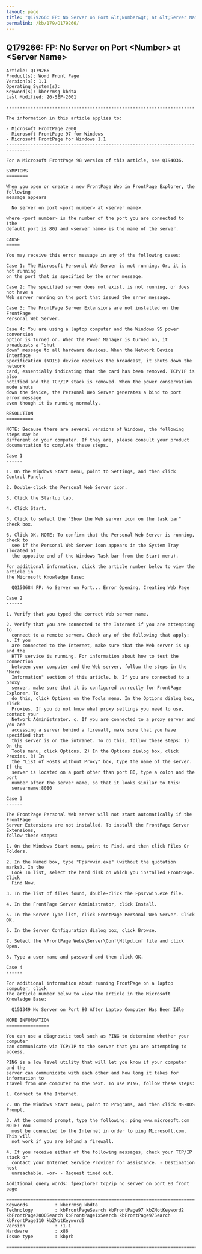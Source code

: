 ```yaml
---
layout: page
title: "Q179266: FP: No Server on Port &lt;Number&gt; at &lt;Server Name&gt;"
permalink: /kb/179/Q179266/
---
```


## Q179266: FP: No Server on Port &lt;Number&gt; at &lt;Server Name&gt;

	Article: Q179266
	Product(s): Word Front Page
	Version(s): 1.1
	Operating System(s): 
	Keyword(s): kberrmsg kbdta
	Last Modified: 26-SEP-2001
	
	-------------------------------------------------------------------------------
	The information in this article applies to:
	
	- Microsoft FrontPage 2000 
	- Microsoft FrontPage 97 for Windows 
	- Microsoft FrontPage for Windows 1.1 
	-------------------------------------------------------------------------------
	
	For a Microsoft FrontPage 98 version of this article, see Q194036.
	
	SYMPTOMS
	========
	
	When you open or create a new FrontPage Web in FrontPage Explorer, the following
	message appears
	
	  No server on port <port number> at <server name>.
	
	where <port number> is the number of the port you are connected to (the
	default port is 80) and <server name> is the name of the server.
	
	CAUSE
	=====
	
	You may receive this error message in any of the following cases:
	
	Case 1: The Microsoft Personal Web Server is not running. Or, it is not running
	on the port that is specified by the error message.
	
	Case 2: The specified server does not exist, is not running, or does not have a
	Web server running on the port that issued the error message.
	
	Case 3: The FrontPage Server Extensions are not installed on the FrontPage
	Personal Web Server.
	
	Case 4: You are using a laptop computer and the Windows 95 power conversion
	option is turned on. When the Power Manager is turned on, it broadcasts a "shut
	down" message to all hardware devices. When the Network Device Interface
	Specification (NDIS) device receives the broadcast, it shuts down the network
	card, essentially indicating that the card has been removed. TCP/IP is also
	notified and the TCP/IP stack is removed. When the power conservation mode shuts
	down the device, the Personal Web Server generates a bind to port error message
	even though it is running normally.
	
	RESOLUTION
	==========
	
	NOTE: Because there are several versions of Windows, the following steps may be
	different on your computer. If they are, please consult your product
	documentation to complete these steps.
	
	Case 1
	------
	
	1. On the Windows Start menu, point to Settings, and then click Control Panel.
	
	2. Double-click the Personal Web Server icon.
	
	3. Click the Startup tab.
	
	4. Click Start.
	
	5. Click to select the "Show the Web server icon on the task bar" check box.
	
	6. Click OK. NOTE: To confirm that the Personal Web Server is running, check to
	  see if the Personal Web Server icon appears in the System Tray (located at
	  the opposite end of the Windows Task bar from the Start menu).
	
	For additional information, click the article number below to view the article in
	the Microsoft Knowledge Base:
	
	  QQ150684 FP: No Server on Port... Error Opening, Creating Web Page
	
	Case 2
	------
	
	1. Verify that you typed the correct Web server name.
	
	2. Verify that you are connected to the Internet if you are attempting to
	  connect to a remote server. Check any of the following that apply: a. If you
	  are connected to the Internet, make sure that the Web server is up and the
	  HTTP service is running. For information about how to test the connection
	  between your computer and the Web server, follow the steps in the "More
	  Information" section of this article. b. If you are connected to a proxy
	  server, make sure that it is configured correctly for FrontPage Explorer. To
	  do this, click Options on the Tools menu. In the Options dialog box, click
	  Proxies. If you do not know what proxy settings you need to use, contact your
	  Network Administrator. c. If you are connected to a proxy server and you are
	  accessing a server behind a firewall, make sure that you have specified that
	  this server is on the intranet. To do this, follow these steps: 1) On the
	  Tools menu, click Options. 2) In the Options dialog box, click Proxies. 3) In
	  the "List of Hosts without Proxy" box, type the name of the server. If the
	  server is located on a port other than port 80, type a colon and the port
	  number after the server name, so that it looks similar to this:
	  servername:8080
	
	Case 3
	------
	
	The FrontPage Personal Web server will not start automatically if the FrontPage
	Server Extensions are not installed. To install the FrontPage Server Extensions,
	follow these steps:
	
	1. On the Windows Start menu, point to Find, and then click Files Or Folders.
	
	2. In the Named box, type "Fpsrvwin.exe" (without the quotation marks). In the
	  Look In list, select the hard disk on which you installed FrontPage. Click
	  Find Now.
	
	3. In the list of files found, double-click the Fpsrvwin.exe file.
	
	4. In the FrontPage Server Administrator, click Install.
	
	5. In the Server Type list, click FrontPage Personal Web Server. Click OK.
	
	6. In the Server Configuration dialog box, click Browse.
	
	7. Select the \FrontPage Webs\Server\Conf\Httpd.cnf file and click Open.
	
	8. Type a user name and password and then click OK.
	
	Case 4
	------
	
	For additional information about running FrontPage on a laptop computer, click
	the article number below to view the article in the Microsoft Knowledge Base:
	
	  Q151349 No Server on Port 80 After Laptop Computer Has Been Idle
	
	MORE INFORMATION
	================
	
	You can use a diagnostic tool such as PING to determine whether your computer
	can communicate via TCP/IP to the server that you are attempting to access.
	
	PING is a low level utility that will let you know if your computer and the
	server can communicate with each other and how long it takes for information to
	travel from one computer to the next. To use PING, follow these steps:
	
	1. Connect to the Internet.
	
	2. On the Windows Start menu, point to Programs, and then click MS-DOS Prompt.
	
	3. At the command prompt, type the following: ping www.microsoft.com NOTE: You
	  must be connected to the Internet in order to ping Microsoft.com. This will
	  not work if you are behind a firewall.
	
	4. If you receive either of the following messages, check your TCP/IP stack or
	  contact your Internet Service Provider for assistance. - Destination host
	  unreachable. -or- - Request timed out.
	
	Additional query words: fpexplorer tcp/ip no server on port 80 front page
	
	======================================================================
	Keywords          : kberrmsg kbdta 
	Technology        : kbFrontPageSearch kbFrontPage97 kbZNotKeyword2 kbFrontPage2000Search kbFrontPage1xSearch kbFrontPage97Search kbFrontPage110 kbZNotKeyword5
	Version           : :1.1
	Hardware          : x86
	Issue type        : kbprb
	
	=============================================================================
	
